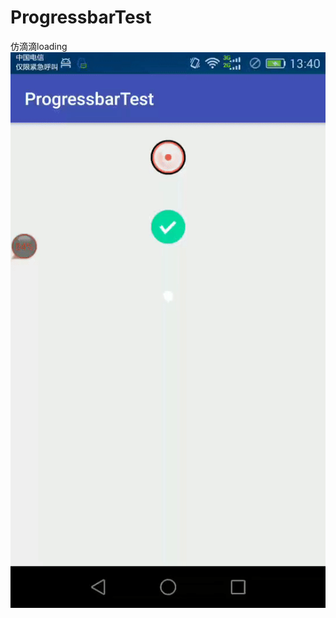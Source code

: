 # ProgressbarTest
仿滴滴loading
![image](https://github.com/cnm7625904/ProgressbarTest/blob/master/img/mobai.gif)

